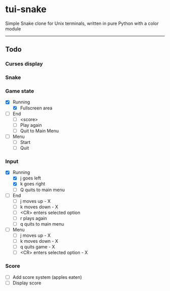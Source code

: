 # tui-snake
Simple Snake clone for Unix terminals, written in pure Python with a color module

---

## Todo
### Curses display
### Snake
### Game state
- [X] Running
    - [X] Fullscreen area
- [ ] End
    - [ ] \<score\>
    - [ ] Play again
    - [ ] Quit to Main Menu
- [ ] Menu
    - [ ] Start
    - [ ] Quit
### Input
- [X] Running
    - [X] j goes left
    - [X] k goes right
    - [ ] Q quits to main menu
- [ ] End
    - [ ] j moves up - X
    - [ ] k moves down - X
    - [ ] \<CR\> enters selected option
    - [ ] r plays again
    - [ ] q quits to main menu
- [ ] Menu
    - [ ] j moves up - X
    - [ ] k moves down - X
    - [ ] q quits game - X
    - [ ] \<CR\> enters selected option - X
### Score
- [ ] Add score system (apples eaten)
- [ ] Display score

